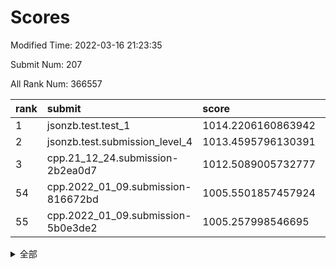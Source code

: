 # Scores

Modified Time: 2022-03-16 21:23:35

Submit Num: 207

All Rank Num: 366557

| rank |               submit               |       score        |       sigma        | pk_num |
| :--- | :--------------------------------- | :----------------- | :----------------- | :----- |
| 1    | jsonzb.test.test_1                 | 1014.2206160863942 | 0.8473708175498414 | 7082   |
| 2    | jsonzb.test.submission_level_4     | 1013.4595796130391 | 0.7962628042383035 | 7083   |
| 3    | cpp.21_12_24.submission-2b2ea0d7   | 1012.5089005732777 | 0.793895189315878  | 7081   |
| 54   | cpp.2022_01_09.submission-816672bd | 1005.5501857457924 | 0.7284694309976282 | 7084   |
| 55   | cpp.2022_01_09.submission-5b0e3de2 | 1005.257998546695  | 0.7326068871374628 | 7084   |


<details>
<summary>全部</summary>

| rank |                 submit                 |       score        |       sigma        | pk_num |
| :--- | :------------------------------------- | :----------------- | :----------------- | :----- |
| 1    | jsonzb.test.test_1                     | 1014.2206160863942 | 0.8473708175498414 | 7082   |
| 2    | jsonzb.test.submission_level_4         | 1013.4595796130391 | 0.7962628042383035 | 7083   |
| 3    | cpp.21_12_24.submission-2b2ea0d7       | 1012.5089005732777 | 0.793895189315878  | 7081   |
| 4    | gobigger.level_3.submission_level_3_12 | 1011.7642735019855 | 0.7846600253727296 | 7083   |
| 5    | gobigger.level_3.submission_level_3_23 | 1011.3918387582196 | 0.7500868260621968 | 7084   |
| 6    | gobigger.level_3.submission_level_3_9  | 1011.2665923451659 | 0.769608771828119  | 7085   |
| 7    | gobigger.level_3.submission_level_3_24 | 1011.259360085337  | 0.7628741405832097 | 7079   |
| 8    | gobigger.level_3.submission_level_3_39 | 1011.2501050264001 | 0.7596008959524463 | 7083   |
| 9    | gobigger.level_3.submission_level_3_25 | 1011.0701229391323 | 0.7929600154775284 | 7079   |
| 10   | gobigger.level_3.submission_level_3_33 | 1011.0246405997638 | 0.7709621595579392 | 7084   |
| 11   | gobigger.level_3.submission_level_3_26 | 1010.8715451752007 | 0.7558391261712498 | 7084   |
| 12   | gobigger.level_3.submission_level_3_31 | 1010.8330755109523 | 0.7665715601250856 | 7085   |
| 13   | gobigger.level_3.submission_level_3_10 | 1010.8235352275005 | 0.7913706238949214 | 7085   |
| 14   | gobigger.level_3.submission_level_3_30 | 1010.6846710285107 | 0.793147198962009  | 7085   |
| 15   | gobigger.level_3.submission_level_3_42 | 1010.6588715442863 | 0.7723150339970586 | 7089   |
| 16   | gobigger.level_3.submission_level_3_6  | 1010.6030804164021 | 0.7692519038281803 | 7082   |
| 17   | gobigger.level_3.submission_level_3_4  | 1010.532178212576  | 0.7626517301781759 | 7086   |
| 18   | gobigger.level_3.submission_level_3_5  | 1010.5247939213253 | 0.7430192334530271 | 7083   |
| 19   | gobigger.level_3.submission_level_3_8  | 1010.4737293792193 | 0.7620470896002556 | 7086   |
| 20   | gobigger.level_3.submission_level_3_3  | 1010.4320952130918 | 0.7793308599208287 | 7081   |
| 21   | gobigger.level_3.submission_level_3_17 | 1010.4091267029113 | 0.7441114543757027 | 7083   |
| 22   | gobigger.level_3.submission_level_3_19 | 1010.372961237605  | 0.774496884863558  | 7084   |
| 23   | gobigger.level_3.submission_level_3_47 | 1010.338065694194  | 0.7869509611771317 | 7082   |
| 24   | gobigger.level_3.submission_level_3_34 | 1010.2283306630234 | 0.7567533852908571 | 7085   |
| 25   | gobigger.level_3.submission_level_3_20 | 1010.2077209894279 | 0.7529426398803206 | 7084   |
| 26   | gobigger.level_3.submission_level_3_38 | 1010.1569053618673 | 0.7479884258082988 | 7085   |
| 27   | gobigger.level_3.submission_level_3_45 | 1010.122171336036  | 0.753416672624904  | 7081   |
| 28   | gobigger.level_3.submission_level_3_35 | 1010.1055762866337 | 0.7685249788488459 | 7081   |
| 29   | gobigger.level_3.submission_level_3_7  | 1010.1011130786915 | 0.775724530431669  | 7085   |
| 30   | gobigger.level_3.submission_level_3_14 | 1010.0489187497471 | 0.7651824428411141 | 7083   |
| 31   | gobigger.level_3.submission_level_3_48 | 1010.0382902664628 | 0.766101922105065  | 7085   |
| 32   | gobigger.level_3.submission_level_3_28 | 1010.0269506452483 | 0.7529773906317844 | 7089   |
| 33   | gobigger.level_3.submission_level_3_15 | 1010.0053656617599 | 0.7740657842327409 | 7084   |
| 34   | gobigger.level_3.submission_level_3_13 | 1009.9705574873052 | 0.7567253640550113 | 7085   |
| 35   | gobigger.level_3.submission_level_3_11 | 1009.923386357232  | 0.7635412507570628 | 7080   |
| 36   | gobigger.level_3.submission_level_3_27 | 1009.8545835677047 | 0.7668453579986101 | 7085   |
| 37   | gobigger.level_3.submission_level_3_22 | 1009.8194963884815 | 0.754455799190506  | 7076   |
| 38   | gobigger.level_3.submission_level_3_18 | 1009.7101653666147 | 0.7571805943711231 | 7083   |
| 39   | gobigger.level_3.submission_level_3_44 | 1009.6491128205669 | 0.7442117091828958 | 7088   |
| 40   | gobigger.level_3.submission_level_3_21 | 1009.4796936432331 | 0.7298567869144815 | 7079   |
| 41   | gobigger.level_3.submission_level_3_16 | 1009.4151838643156 | 0.7497689286846284 | 7083   |
| 42   | gobigger.level_3.submission_level_3_29 | 1009.366833369796  | 0.7465794068748046 | 7079   |
| 43   | gobigger.level_3.submission_level_3_1  | 1009.2768057996889 | 0.7461006060897455 | 7083   |
| 44   | gobigger.level_3.submission_level_3_37 | 1009.2079281903489 | 0.7510957801716321 | 7083   |
| 45   | gobigger.level_3.submission_level_3_32 | 1009.0084341103112 | 0.7548670641192714 | 7085   |
| 46   | gobigger.level_3.submission_level_3_49 | 1008.8766506802859 | 0.7504627025700547 | 7084   |
| 47   | gobigger.level_3.submission_level_3_41 | 1008.8644218282442 | 0.7375834370087746 | 7082   |
| 48   | gobigger.level_3.submission_level_3_2  | 1008.8542786342013 | 0.7380872389832357 | 7082   |
| 49   | gobigger.level_3.submission_level_3_40 | 1008.8533946924532 | 0.7416992725246948 | 7084   |
| 50   | gobigger.level_3.submission_level_3_46 | 1008.8476275396206 | 0.7273146965007263 | 7084   |
| 51   | gobigger.level_3.submission_level_3_0  | 1008.7276061457492 | 0.7470250064699326 | 7083   |
| 52   | gobigger.level_3.submission_level_3_36 | 1008.5740529595465 | 0.7467316046218949 | 7082   |
| 53   | gobigger.level_3.submission_level_3_43 | 1008.106084221294  | 0.7362387302055412 | 7078   |
| 54   | cpp.2022_01_09.submission-816672bd     | 1005.5501857457924 | 0.7284694309976282 | 7084   |
| 55   | cpp.2022_01_09.submission-5b0e3de2     | 1005.257998546695  | 0.7326068871374628 | 7084   |
| 56   | gobigger.level_1.submission_level_1_43 | 1004.9775191502162 | 0.7165056165956273 | 7085   |
| 57   | gobigger.level_1.submission_level_1_38 | 1004.7194617002829 | 0.7255864327489018 | 7077   |
| 58   | gobigger.level_1.submission_level_1_42 | 1004.5392638263778 | 0.7151477196013692 | 7082   |
| 59   | gobigger.level_1.submission_level_1_41 | 1004.3325561509308 | 0.7203629262570519 | 7088   |
| 60   | gobigger.level_1.submission_level_1_12 | 1004.2428416030591 | 0.7247629654965934 | 7087   |
| 61   | gobigger.level_1.submission_level_1_15 | 1004.210026845591  | 0.718703391335437  | 7082   |
| 62   | gobigger.level_1.submission_level_1_18 | 1004.1680721978342 | 0.7253069538449001 | 7082   |
| 63   | gobigger.level_1.submission_level_1_39 | 1004.1501290535381 | 0.7108235923476807 | 7081   |
| 64   | gobigger.level_1.submission_level_1_31 | 1004.1376798816567 | 0.7153263812595814 | 7081   |
| 65   | gobigger.level_1.submission_level_1_29 | 1004.0066624203504 | 0.7142639177976091 | 7079   |
| 66   | gobigger.level_1.submission_level_1_24 | 1003.9670855939962 | 0.7316670164853467 | 7083   |
| 67   | gobigger.level_1.submission_level_1_28 | 1003.9316403891144 | 0.7187623314370696 | 7079   |
| 68   | gobigger.level_1.submission_level_1_37 | 1003.8989070372658 | 0.719110691089154  | 7083   |
| 69   | gobigger.level_1.submission_level_1_6  | 1003.8849580276982 | 0.7068846416770014 | 7081   |
| 70   | gobigger.level_1.submission_level_1_46 | 1003.8584023503083 | 0.7348726836372647 | 7081   |
| 71   | gobigger.level_1.submission_level_1_1  | 1003.733884145043  | 0.7194083826667215 | 7076   |
| 72   | gobigger.level_1.submission_level_1_26 | 1003.722485888871  | 0.7144127132818461 | 7083   |
| 73   | gobigger.level_1.submission_level_1_21 | 1003.6997112850074 | 0.7064577265936389 | 7085   |
| 74   | gobigger.level_1.submission_level_1_45 | 1003.5768746327464 | 0.7196383189820662 | 7085   |
| 75   | gobigger.level_1.submission_level_1_36 | 1003.5737006866351 | 0.7152163891398499 | 7087   |
| 76   | gobigger.level_1.submission_level_1_47 | 1003.5216582864132 | 0.7202373231398728 | 7084   |
| 77   | gobigger.level_1.submission_level_1_34 | 1003.5135458541487 | 0.7115147684895284 | 7080   |
| 78   | gobigger.level_1.submission_level_1_19 | 1003.4201810507053 | 0.7297678655797695 | 7090   |
| 79   | gobigger.level_1.submission_level_1_27 | 1003.3665666228577 | 0.7247274413338859 | 7076   |
| 80   | gobigger.level_1.submission_level_1_20 | 1003.3637207591072 | 0.7191556551125546 | 7083   |
| 81   | gobigger.level_1.submission_level_1_2  | 1003.3225654557365 | 0.7241648916815031 | 7079   |
| 82   | gobigger.level_1.submission_level_1_5  | 1003.2880286955592 | 0.7039887611346045 | 7080   |
| 83   | gobigger.level_1.submission_level_1_11 | 1003.2305015165808 | 0.7154740144431282 | 7086   |
| 84   | gobigger.level_1.submission_level_1_8  | 1003.1925272528762 | 0.7111024973997092 | 7085   |
| 85   | gobigger.level_1.submission_level_1_35 | 1003.1560287596867 | 0.7117513218348427 | 7088   |
| 86   | gobigger.level_1.submission_level_1_44 | 1003.1484000215466 | 0.7121513498386202 | 7091   |
| 87   | gobigger.level_1.submission_level_1_3  | 1003.0941473231669 | 0.7141952808449527 | 7081   |
| 88   | gobigger.level_1.submission_level_1_10 | 1003.0267473148704 | 0.7048162923534133 | 7085   |
| 89   | gobigger.level_1.submission_level_1_48 | 1002.9794589087775 | 0.717834019958924  | 7083   |
| 90   | gobigger.level_1.submission_level_1_22 | 1002.9329029746177 | 0.7100545122487039 | 7088   |
| 91   | gobigger.level_1.submission_level_1_30 | 1002.9057844718404 | 0.7140506699681379 | 7085   |
| 92   | gobigger.level_1.submission_level_1_23 | 1002.8343584566293 | 0.7085761926240862 | 7090   |
| 93   | gobigger.level_1.submission_level_1_49 | 1002.8303223598011 | 0.7173516741005564 | 7083   |
| 94   | gobigger.level_1.submission_level_1_7  | 1002.7615208320676 | 0.7174422949411001 | 7079   |
| 95   | gobigger.level_1.submission_level_1_17 | 1002.7420236754625 | 0.7115829442188986 | 7088   |
| 96   | gobigger.level_1.submission_level_1_14 | 1002.7248957291544 | 0.7126556314917875 | 7089   |
| 97   | gobigger.level_1.submission_level_1_40 | 1002.6940271572599 | 0.7088632534888065 | 7079   |
| 98   | gobigger.level_1.submission_level_1_9  | 1002.575467458017  | 0.715941240369394  | 7088   |
| 99   | gobigger.level_1.submission_level_1_33 | 1002.4991600476944 | 0.7228107792174991 | 7084   |
| 100  | gobigger.level_1.submission_level_1_13 | 1002.3187418521115 | 0.7047202152100903 | 7082   |
| 101  | gobigger.level_1.submission_level_1_25 | 1002.163925963908  | 0.724550426440331  | 7082   |
| 102  | gobigger.level_1.submission_level_1_16 | 1002.1226737300864 | 0.7124783575860284 | 7083   |
| 103  | gobigger.level_1.submission_level_1_32 | 1002.0393161692342 | 0.7048593913274108 | 7080   |
| 104  | gobigger.level_1.submission_level_1_4  | 1001.5068539623807 | 0.7041675206586768 | 7078   |
| 105  | gobigger.level_1.submission_level_1_0  | 1001.454601310295  | 0.7094359270157217 | 7083   |
| 106  | gobigger.random.submission_random_10   | 997.6528612855644  | 0.70188978931582   | 7084   |
| 107  | gobigger.random.submission_random_36   | 997.3552981892399  | 0.7116905133195427 | 7080   |
| 108  | gobigger.random.submission_random_48   | 997.0417984549816  | 0.7103863537230317 | 7086   |
| 109  | gobigger.random.submission_random_34   | 997.0261920336864  | 0.7028078152894384 | 7081   |
| 110  | gobigger.random.submission_random_17   | 996.9495492187302  | 0.711467100102247  | 7080   |
| 111  | gobigger.random.submission_random_22   | 996.8869320143065  | 0.6937278636169821 | 7085   |
| 112  | gobigger.random.submission_random_45   | 996.8451255207126  | 0.7124042815055257 | 7082   |
| 113  | gobigger.random.submission_random_30   | 996.7481179009851  | 0.6980852896955222 | 7081   |
| 114  | gobigger.random.submission_random_47   | 996.6037062145227  | 0.6987316390183197 | 7087   |
| 115  | gobigger.random.submission_random_14   | 996.5605547225061  | 0.6954584135900708 | 7084   |
| 116  | gobigger.random.submission_random_16   | 996.4945047018163  | 0.7111447330438166 | 7091   |
| 117  | gobigger.random.submission_random_28   | 996.4323278940582  | 0.7083819805923861 | 7081   |
| 118  | gobigger.random.submission_random_8    | 996.3816612127903  | 0.7079348097993475 | 7087   |
| 119  | gobigger.random.submission_random_21   | 996.3158767158872  | 0.7153839257982857 | 7087   |
| 120  | gobigger.random.submission_random_42   | 996.3082596716438  | 0.7127625930917896 | 7083   |
| 121  | gobigger.random.submission_random_18   | 996.2895391891391  | 0.7052151585516966 | 7086   |
| 122  | gobigger.random.submission_random_37   | 996.2889259680882  | 0.7078987711186937 | 7078   |
| 123  | gobigger.random.submission_random_46   | 996.2257965805213  | 0.7009029854808619 | 7081   |
| 124  | gobigger.random.submission_random_44   | 996.1675350904508  | 0.7127555601068909 | 7083   |
| 125  | gobigger.random.submission_random_29   | 996.142847275506   | 0.7163649691742636 | 7088   |
| 126  | gobigger.random.submission_random_49   | 996.0408992621144  | 0.7003321561382119 | 7082   |
| 127  | gobigger.random.submission_random_24   | 995.896088165415   | 0.722981527417208  | 7086   |
| 128  | gobigger.random.submission_random_38   | 995.8847537613823  | 0.7199557220721859 | 7087   |
| 129  | gobigger.random.submission_random_25   | 995.8739146920544  | 0.71411999832917   | 7088   |
| 130  | gobigger.random.submission_random_41   | 995.8492615682969  | 0.7216634597900463 | 7088   |
| 131  | gobigger.random.submission_random_23   | 995.8001448766042  | 0.7261583254001075 | 7081   |
| 132  | gobigger.random.submission_random_31   | 995.7082585411824  | 0.7131859270899062 | 7083   |
| 133  | gobigger.random.submission_random_43   | 995.6855981265182  | 0.718557487185264  | 7083   |
| 134  | gobigger.random.submission_random_40   | 995.667463824916   | 0.7083598901484038 | 7084   |
| 135  | gobigger.random.submission_random_5    | 995.6534154685886  | 0.7142022758742165 | 7080   |
| 136  | gobigger.random.submission_random_2    | 995.6036621393598  | 0.7055729872093786 | 7084   |
| 137  | gobigger.random.submission_random_19   | 995.5745793856829  | 0.7102147582979738 | 7089   |
| 138  | gobigger.random.submission_random_6    | 995.5213419215479  | 0.7303954701612982 | 7082   |
| 139  | gobigger.random.submission_random_4    | 995.4977747772243  | 0.7213291200338457 | 7081   |
| 140  | gobigger.random.submission_random_26   | 995.4249343948294  | 0.7229019464960638 | 7082   |
| 141  | gobigger.random.submission_random_11   | 995.4135432032609  | 0.7086689619770253 | 7080   |
| 142  | gobigger.random.submission_random_32   | 995.3751094264585  | 0.7267680985603246 | 7078   |
| 143  | gobigger.random.submission_random_3    | 995.3312978221559  | 0.7134437818456315 | 7082   |
| 144  | gobigger.random.submission_random_1    | 995.2658415111247  | 0.7178282890265699 | 7086   |
| 145  | gobigger.random.submission_random_15   | 995.2148120189108  | 0.7167131357378391 | 7080   |
| 146  | gobigger.random.submission_random_20   | 995.1872723024088  | 0.7184529419052117 | 7079   |
| 147  | gobigger.random.submission_random_12   | 995.1524457024377  | 0.7166032497935885 | 7083   |
| 148  | gobigger.random.submission_random_13   | 995.1258389451312  | 0.7224207812166001 | 7081   |
| 149  | gobigger.random.submission_random_35   | 995.0947334399557  | 0.7169873365682535 | 7082   |
| 150  | gobigger.random.submission_random_27   | 995.0886294744782  | 0.7098457506964843 | 7082   |
| 151  | gobigger.random.submission_random_33   | 995.0044617416321  | 0.7257288712638983 | 7086   |
| 152  | gobigger.random.submission_random_7    | 994.9096587427717  | 0.7097687863848706 | 7083   |
| 153  | gobigger.random.submission_random_0    | 994.7071598702443  | 0.7215505623066252 | 7080   |
| 154  | gobigger.random.submission_random_39   | 994.4472236727925  | 0.696524136841231  | 7082   |
| 155  | gobigger.random.submission_random_9    | 994.1411922139686  | 0.7325410732158762 | 7086   |
| 156  | gobigger.level_2.submission_level_2_14 | 994.0509140327329  | 0.7464152874883807 | 7085   |
| 157  | gobigger.level_2.submission_level_2_48 | 994.0245041232981  | 0.7351424878178887 | 7087   |
| 158  | gobigger.level_2.submission_level_2_24 | 993.8148910205272  | 0.7337934444009171 | 7091   |
| 159  | gobigger.level_2.submission_level_2_12 | 993.7817857294843  | 0.7472625480973737 | 7080   |
| 160  | gobigger.level_2.submission_level_2_40 | 993.7491151225851  | 0.7389659854588071 | 7083   |
| 161  | gobigger.level_2.submission_level_2_4  | 993.3790940798227  | 0.7284202978504165 | 7081   |
| 162  | gobigger.level_2.submission_level_2_45 | 993.3484881385357  | 0.7407018326406366 | 7088   |
| 163  | gobigger.level_2.submission_level_2_23 | 993.2973752379067  | 0.7322531818615825 | 7084   |
| 164  | gobigger.level_2.submission_level_2_29 | 993.2695084743647  | 0.7519406491363417 | 7079   |
| 165  | gobigger.level_2.submission_level_2_18 | 993.1402719083587  | 0.7353073661781288 | 7083   |
| 166  | gobigger.level_2.submission_level_2_35 | 993.001030531167   | 0.72290549456832   | 7083   |
| 167  | gobigger.level_2.submission_level_2_44 | 992.9770650228811  | 0.731942308913051  | 7080   |
| 168  | gobigger.level_2.submission_level_2_9  | 992.855071821577   | 0.7353316724710353 | 7080   |
| 169  | gobigger.level_2.submission_level_2_41 | 992.8539708658084  | 0.725185201010461  | 7085   |
| 170  | gobigger.level_2.submission_level_2_6  | 992.5905971666424  | 0.742736694279887  | 7082   |
| 171  | gobigger.level_2.submission_level_2_19 | 992.5195287064223  | 0.7462021803133775 | 7086   |
| 172  | gobigger.level_2.submission_level_2_20 | 992.5164254374096  | 0.736867984291876  | 7081   |
| 173  | gobigger.level_2.submission_level_2_37 | 992.4241001573987  | 0.7463840634969323 | 7081   |
| 174  | gobigger.level_2.submission_level_2_22 | 992.3834090139244  | 0.7514349384498482 | 7080   |
| 175  | gobigger.level_2.submission_level_2_21 | 992.3823558774104  | 0.7352195279822277 | 7080   |
| 176  | gobigger.level_2.submission_level_2_3  | 992.1815877235817  | 0.7526405521954892 | 7087   |
| 177  | gobigger.level_2.submission_level_2_11 | 992.0834198970061  | 0.7307391150567181 | 7081   |
| 178  | gobigger.level_2.submission_level_2_33 | 992.0747947481105  | 0.7472973242997101 | 7085   |
| 179  | gobigger.level_2.submission_level_2_31 | 991.9896962807605  | 0.7509340929079541 | 7084   |
| 180  | gobigger.level_2.submission_level_2_16 | 991.988146122291   | 0.7632992313797893 | 7087   |
| 181  | gobigger.level_2.submission_level_2_30 | 991.9178086707178  | 0.7469062488208634 | 7086   |
| 182  | gobigger.level_2.submission_level_2_42 | 991.8703049906793  | 0.73863124031974   | 7087   |
| 183  | gobigger.level_2.submission_level_2_5  | 991.8621436870832  | 0.737328815389974  | 7081   |
| 184  | gobigger.level_2.submission_level_2_39 | 991.8568042019971  | 0.765259362888537  | 7083   |
| 185  | gobigger.level_2.submission_level_2_15 | 991.8344975995271  | 0.7468617227369038 | 7081   |
| 186  | gobigger.level_2.submission_level_2_27 | 991.7812795951     | 0.7233732907974207 | 7080   |
| 187  | gobigger.level_2.submission_level_2_38 | 991.7647482012719  | 0.7329053915492646 | 7088   |
| 188  | gobigger.level_2.submission_level_2_10 | 991.7326758687303  | 0.7538331588556428 | 7084   |
| 189  | gobigger.level_2.submission_level_2_7  | 991.7187076016426  | 0.7622815327682981 | 7087   |
| 190  | gobigger.level_2.submission_level_2_32 | 991.6837382440161  | 0.7416401000132402 | 7087   |
| 191  | gobigger.level_2.submission_level_2_13 | 991.6739259353053  | 0.7435998324864231 | 7079   |
| 192  | gobigger.level_2.submission_level_2_26 | 991.6330329758347  | 0.764814058929182  | 7083   |
| 193  | gobigger.level_2.submission_level_2_36 | 991.6270244187594  | 0.7559643748481628 | 7083   |
| 194  | gobigger.level_2.submission_level_2_0  | 991.5623149756013  | 0.7623802598321443 | 7079   |
| 195  | gobigger.level_2.submission_level_2_43 | 991.5518367625695  | 0.7412490425308353 | 7087   |
| 196  | gobigger.level_2.submission_level_2_49 | 991.4704072519069  | 0.7505482142284678 | 7084   |
| 197  | gobigger.level_2.submission_level_2_46 | 991.4225026487018  | 0.7397626142180294 | 7090   |
| 198  | gobigger.level_2.submission_level_2_8  | 991.244611144249   | 0.7536278124083374 | 7081   |
| 199  | gobigger.level_2.submission_level_2_25 | 991.0541213617493  | 0.7548390643871833 | 7081   |
| 200  | gobigger.level_2.submission_level_2_47 | 990.8563904664863  | 0.7631871115236937 | 7083   |
| 201  | gobigger.level_2.submission_level_2_2  | 990.7570145132139  | 0.7462014123241093 | 7079   |
| 202  | gobigger.level_2.submission_level_2_17 | 990.425263135478   | 0.7493473157081348 | 7084   |
| 203  | gobigger.level_2.submission_level_2_28 | 990.3181062493611  | 0.7726023224593428 | 7083   |
| 204  | gobigger.level_2.submission_level_2_34 | 989.5413902018612  | 0.7765822172389517 | 7079   |
| 205  | gobigger.level_2.submission_level_2_1  | 989.323535554903   | 0.7741548849483197 | 7081   |
| 206  | gobigger.none.submission_none_0        | 977.9638052997491  | 1.2456866874654362 | 7089   |
| 207  | gobigger.none.submission_none_1        | 973.6840820061399  | 1.7463167920395326 | 7079   |

</details>